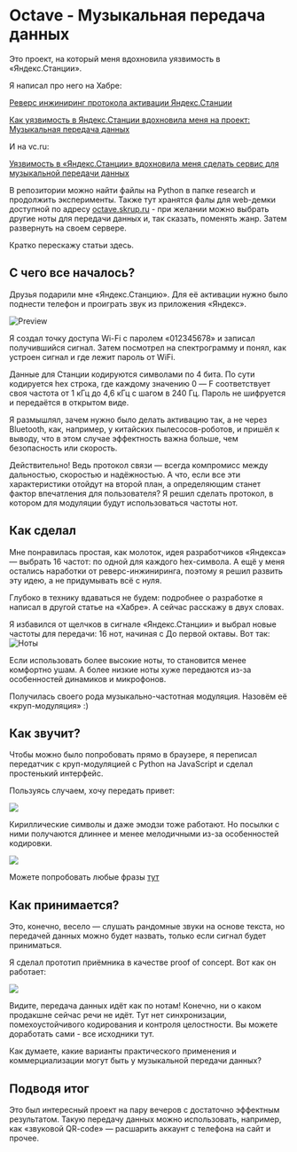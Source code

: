 # Octave - Музыкальная передача данных
Это проект, на который меня вдохновила уязвимость в «Яндекс.Станции».

Я написал про него на Хабре:

[Реверс инжиниринг протокола активации Яндекс.Станции](https://habr.com/ru/post/469435/)

[Как уязвимость в Яндекс.Станции вдохновила меня на проект: Музыкальная передача данных](https://habr.com/ru/post/470293/)

И на vc.ru:

[Уязвимость в «Яндекс.Станции» вдохновила меня сделать сервис для музыкальной передачи данных](https://vc.ru/tribuna/87454-uyazvimost-v-yandeks-stancii-vdohnovila-menya-sdelat-servis-dlya-muzykalnoy-peredachi-dannyh)

В репозитории можно найти файлы на Python в папке research и продолжить эксперименты. Также тут хранятся фалы для web-демки доступной по адресу [octave.skrup.ru](https://octave.skrup.ru) - при желании можно выбрать другие ноты для передачи данных и, так сказать, поменять жанр. Затем развернуть на своем сервере.

Кратко перескажу статьи здесь.

## С чего все началось?
Друзья подарили мне «Яндекс.Станцию». Для её активации нужно было поднести телефон и проиграть звук из приложения «Яндекс». 

![Preview](https://leonardo.osnova.io/58f136e1-50c9-bcda-25fa-22a844510fc3/)

Я создал точку доступа Wi-Fi с паролем «012345678» и записал получившийся сигнал. Затем посмотрел на спектрограмму и понял, как устроен сигнал и где лежит пароль от WiFi.

Данные для Станции кодируются символами по 4 бита. По сути кодируется hex строка, где каждому значению 0 — F соответствует своя частота от 1 кГц до 4,6 кГц с шагом в 240 Гц. Пароль не шифруется и передаётся в открытом виде.

Я размышлял, зачем нужно было делать активацию так, а не через Bluetooth, как, например, у китайских пылесосов-роботов, и пришёл к выводу, что в этом случае эффектность важна больше, чем безопасность или скорость.

Действительно! Ведь протокол связи — всегда компромисс между дальностью, скоростью и надёжностью. А что, если все эти характеристики отойдут на второй план, а определяющим станет фактор впечатления для пользователя? Я решил сделать протокол, в котором для модуляции будут использоваться частоты нот.

## Как сделал

Мне понравилась простая, как молоток, идея разработчиков «Яндекса» — выбрать 16 частот: по одной для каждого hex-символа. А ещё у меня остались наработки от реверс-инжиниринга, поэтому я решил развить эту идею, а не придумывать всё с нуля.

Глубоко в технику вдаваться не будем: подробнее о разработке я написал в другой статье на «Хабре». А сейчас расскажу в двух словах.

Я избавился от щелчков в сигнале «Яндекс.Станции» и выбрал новые частоты для передачи: 16 нот, начиная с До первой октавы. Вот так:
![Ноты](https://leonardo.osnova.io/f544db93-c61a-340a-68ff-a3b4a665932f/)

Если использовать более высокие ноты, то становится менее комфортно ушам. А более низкие ноты хуже передаются из-за особенностей динамиков и микрофонов.

Получилась своего рода музыкально-частотная модуляция. Назовём её «круп-модуляция» :)

## Как звучит?
Чтобы можно было попробовать прямо в браузере, я переписал передатчик с круп-модуляцией с Python на JavaScript и сделал простенький интерфейс.

Пользуясь случаем, хочу передать привет:

[![](https://img.youtube.com/vi/KH21Pr5DrLY/0.jpg)](https://www.youtube.com/watch?v=KH21Pr5DrLY)

Кириллические символы и даже эмодзи тоже работают. Но посылки с ними получаются длиннее и менее мелодичными из-за особенностей кодировки.

[![](https://img.youtube.com/vi/zY0PuC2CE8Q/0.jpg)](https://www.youtube.com/watch?v=zY0PuC2CE8Q)

Можете попробовать любые фразы [тут](https://octave.skrup.ru)

## Как принимается?
Это, конечно, весело — слушать рандомные звуки на основе текста, но передачей данных можно будет назвать, только если сигнал будет приниматься.

Я сделал прототип приёмника в качестве proof of concept. Вот как он работает:

[![](https://img.youtube.com/vi/dKrgMCgJhbA/0.jpg)](https://www.youtube.com/watch?v=dKrgMCgJhbA)

Видите, передача данных идёт как по нотам! Конечно, ни о каком продакшне сейчас речи не идёт. Тут нет синхронизации, помехоустойчивого кодирования и контроля целостности. Вы можете доработать сами - все исходники тут.

Как думаете, какие варианты практического применения и коммерциализации могут быть у музыкальной передачи данных?

## Подводя итог
Это был интересный проект на пару вечеров с достаточно эффектным результатом. Такую передачу данных можно использовать, например, как «звуковой QR-code» — расшарить аккаунт с телефона на сайт и прочее.


